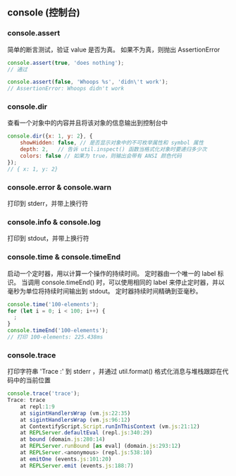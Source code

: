 ## console (控制台)

### console.assert

简单的断言测试，验证 value 是否为真。 如果不为真，则抛出 AssertionError

```js
console.assert(true, 'does nothing');
// 通过

console.assert(false, 'Whoops %s', 'didn\'t work');
// AssertionError: Whoops didn't work
```

### console.dir

查看一个对象中的内容并且将该对象的信息输出到控制台中

```js
console.dir({x: 1, y: 2}, {
    showHidden: false, // 是否显示对象中的不可枚举属性和 symbol 属性
    depth: 2,   // 告诉 util.inspect() 函数当格式化对象时要递归多少次
    colors: false // 如果为 true，则输出会带有 ANSI 颜色代码
});
// { x: 1, y: 2}
```

### console.error & console.warn

打印到 stderr，并带上换行符

### console.info & console.log

打印到 stdout，并带上换行符

### console.time & console.timeEnd

启动一个定时器，用以计算一个操作的持续时间。 定时器由一个唯一的 label 标识。 当调用 console.timeEnd() 时，可以使用相同的 label 来停止定时器，并以毫秒为单位将持续时间输出到 stdout。 定时器持续时间精确到亚毫秒。

```js
console.time('100-elements');
for (let i = 0; i < 100; i++) {
  ;
}
console.timeEnd('100-elements');
// 打印 100-elements: 225.438ms
```

### console.trace

打印字符串 'Trace :' 到 stderr ，并通过 util.format() 格式化消息与堆栈跟踪在代码中的当前位置

```js
console.trace('trace');
Trace: trace
    at repl:1:9
    at sigintHandlersWrap (vm.js:22:35)
    at sigintHandlersWrap (vm.js:96:12)
    at ContextifyScript.Script.runInThisContext (vm.js:21:12)
    at REPLServer.defaultEval (repl.js:340:29)
    at bound (domain.js:280:14)
    at REPLServer.runBound [as eval] (domain.js:293:12)
    at REPLServer.<anonymous> (repl.js:538:10)
    at emitOne (events.js:101:20)
    at REPLServer.emit (events.js:188:7)
```

